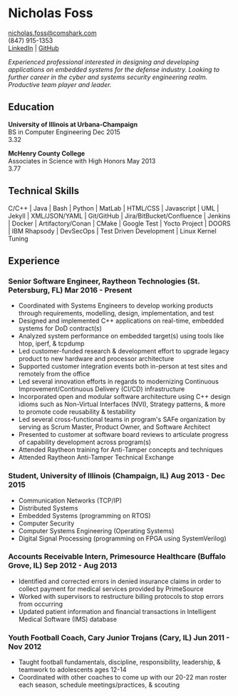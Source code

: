 ---
---

# Nicholas Foss

<nicholas.foss@comshark.com>  
(847) 915-1353  
[LinkedIn](https://www.linkedin.com/in/nfoss) | [GitHub](https://github.com/nickfoss32)  

_Experienced professional interested in designing and developing applications on embedded systems for the defense industry. Looking to further career in the cyber and systems security engineering realm. Productive team player and leader._  

## Education
**University of Illinois at Urbana-Champaign**  
<span>BS in Computer Engineering</span> <span>Dec 2015</span>  
3.32  

**McHenry County College**  
<span>Associates in Science with High Honors</span> <span>May 2013</span>  
3.77  

<!-- ## Certifications  -->
<!-- - Security+ -->

## Technical Skills
<span>C/C++ | Java | Bash | Python | MatLab | HTML/CSS | Javascript | UML | Jekyll | XML/JSON/YAML | Git/GitHub | Jira/BitBucket/Confluence | Jenkins | Docker | Artifactory/Conan | CMake | Google Test | Yocto Project | DOORS | IBM Rhapsody | DevSecOps | Test Driven Development | Linux Kernel Tuning </span>

## Experience

### <span>Senior Software Engineer, Raytheon Technologies (St. Petersburg, FL)</span> <span>Mar 2016 - Present</span>
- Coordinated with Systems Engineers to develop working products through requirements, modelling, design, implementation, and test
- Designed and implemented C++ applications on real-time, embedded systems for DoD contract(s)
- Analyzed system performance on embedded target(s) using tools like htop, iperf, & tcpdump
- Led customer-funded research & development effort to upgrade legacy product to new hardware and processor architecture
- Supported customer integration events both in-person at test sites and remotely from the office
- Led several innovation efforts in regards to modernizing Continuous Improvement/Continuous Delivery (CI/CD) infrastructure
- Incorporated open and modular software architecture using C++ design idioms such as Non-Virtual Interfaces (NVI), Strategy patterns, & more to promote code reusability & testability
- Led several cross-functional teams in program's SAFe organization by serving as Scrum Master, Product Owner, and Software Architect
- Presented to customer at software board reviews to articulate progress of capability development across program(s)
- Attended Raytheon training for Anti-Tamper concepts and techniques
- Attended Raytheon Anti-Tamper Technical Exchange

### <span>Student, University of Illinois (Champaign, IL)</span> <span>Aug 2013 - Dec 2015</span>
 - Communication Networks (TCP/IP)
 - Distributed Systems
 - Embedded Systems (programming on RTOS)
 - Computer Security
 - Computer Systems Engineering (Operating Systems)
 - Digital Signal Processing (programming on FPGA using SystemVerilog)

### <span>Accounts Receivable Intern, Primesource Healthcare (Buffalo Grove, IL)</span> <span>Sep 2012 - Aug 2013</span>
 - Identified and corrected errors in denied insurance claims in order to collect payment for medical services provided by PrimeSource
 - Worked with supervisors to restructure billing protocols to stop errors from occurring
 - Updated patient information and financial transactions in Intelligent Medical Software (IMS) database

### <span>Youth Football Coach, Cary Junior Trojans (Cary, IL)</span> <span>Jun 2011 - Nov 2012</span>
- Taught football fundamentals, discipline, responsibility, leadership, & teamwork to adolescents ages 12-14
- Coordinated with other coaches to come up with our 20-22 man roster each season, schedule meetings/practices, & scouting
